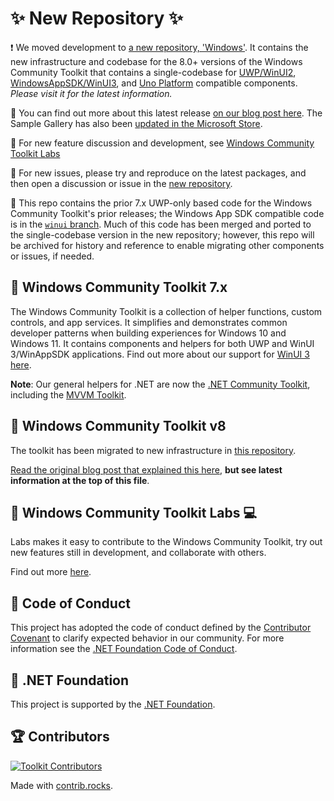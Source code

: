 # ✨ New Repository ✨

❗ We moved development to [a new repository, 'Windows'](https://aka.ms/toolkit/windows). It contains the new infrastructure and codebase for the 8.0+ versions of the Windows Community Toolkit that contains a single-codebase for [UWP/WinUI2](https://aka.ms/winui2), [WindowsAppSDK/WinUI3](https://aka.ms/winui3), and [Uno Platform](https://platform.uno) compatible components. _Please visit it for the latest information._

📝 You can find out more about this latest release [on our blog post here](https://devblogs.microsoft.com/ifdef-windows/announcing-windows-community-toolkit-v8-0/). The Sample Gallery has also been [updated in the Microsoft Store](https://aka.ms/windowstoolkitapp).

🧪 For new feature discussion and development, see [Windows Community Toolkit Labs](https://aka.ms/toolkit/labs/windows)

🐞 For new issues, please try and reproduce on the latest packages, and then open a discussion or issue in the [new repository](https://aka.ms/toolkit/windows).

📼 This repo contains the prior 7.x UWP-only based code for the Windows Community Toolkit's prior releases; the Windows App SDK compatible code is in the [`winui` branch](https://github.com/CommunityToolkit/WindowsCommunityToolkit/tree/winui). Much of this code has been merged and ported to the single-codebase version in the new repository; however, this repo will be archived for history and reference to enable migrating other components or issues, if needed.

## 🧰 Windows Community Toolkit 7.x

The Windows Community Toolkit is a collection of helper functions, custom controls, and app services. It simplifies and demonstrates common developer patterns when building experiences for Windows 10 and Windows 11. It contains components and helpers for both UWP and WinUI 3/WinAppSDK applications. Find out more about our support for [WinUI 3 here](https://aka.ms/wct-winui3).

**Note**: Our general helpers for .NET are now the [.NET Community Toolkit](https://aka.ms/toolkit/dotnet), including the [MVVM Toolkit](https://aka.ms/mvvmtoolkit).

## 📢 Windows Community Toolkit v8

The toolkit has been migrated to new infrastructure in [this repository](https://github.com/CommunityToolkit/Windows).

[Read the original blog post that explained this here](https://devblogs.microsoft.com/ifdef-windows/the-windows-community-toolkit-2023-update/), **but see latest information at the top of this file**.

## 🧪 Windows Community Toolkit Labs 💻
Labs makes it easy to contribute to the Windows Community Toolkit, try out new features still in development, and collaborate with others.

Find out more [here](https://aka.ms/toolkit/labs/windows).

## 📄 Code of Conduct

This project has adopted the code of conduct defined by the [Contributor Covenant](http://contributor-covenant.org/)
to clarify expected behavior in our community.
For more information see the [.NET Foundation Code of Conduct](CODE_OF_CONDUCT.md).

## 🏢 .NET Foundation

This project is supported by the [.NET Foundation](http://dotnetfoundation.org).

## 🏆 Contributors

[![Toolkit Contributors](https://contrib.rocks/image?repo=CommunityToolkit/WindowsCommunityToolkit)](https://github.com/CommunityToolkit/WindowsCommunityToolkit/graphs/contributors)

Made with [contrib.rocks](https://contrib.rocks).
